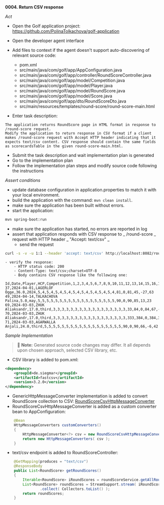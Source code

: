 **0004. Return CSV response**

*Act*

- Open the Golf application project:
https://github.com/PolinaTolkachova/golf-application

- Open the developer agent interface
- Add files to context if the agent doesn't support auto-discovering of relevant source code:
    - pom.xml
    - src/main/java/com/golf/app/AppConfiguration.java
    - src/main/java/com/golf/app/controller/RoundScoreController.java
    - src/main/java/com/golf/app/model/Competition.java
    - src/main/java/com/golf/app/model/Player.java
    - src/main/java/com/golf/app/model/RoundScore.java
    - src/main/java/com/golf/app/model/Score.java
    - src/main/java/com/golf/app/dto/RoundScoreDto.java
    - src/main/resources/templates/round-score/round-score-main.html
- Enter task description:

```
The application returns RoundScore page in HTML format in response to /round-score request.
Modify the application to return response in CSV format if a client makes /round-score request with Accept HTTP header indicating that it expects text/csv content. CSV response should contain the same fields as scorecardsTable in the given round-score-main.html.
```

- Submit the task description and wait implementation plan is generated
- Go to the implementation plan
- Follow the implementation plan steps and modify source code following the instructions

*Assert conditions*

- update database configuration in application.properties to match it with your local environment.
- build the application with the command: `mvn clean install`.
- make sure the application has been built without errors.
- start the application:

```bash
mvn spring-boot:run
```

- make sure the application has started, no errors are reported in log
- assert that application responds with CSV response to  _ /round-score _  request with HTTP header  _ "Accept: text/csv" _  
    - send the request

```bash
curl -s -v -u 1:1 --header 'accept: text/csv' http://localhost:8082/round-score
```

    - verify the response:
        - HTTP status code: 200
        - Content-Type: text/csv;charset=UTF-8
        - Body contains CSV response like the following one:

```csv
Id,Date,Player,HCP,Competition,1,2,3,4,5,6,7,8,9,10,11,12,13,14,15,16,17,18,Stroke,Penalty,GrossScore,NetScore,NetScorePar,Stableford
37,2024-04-01,LAGERLÖF Ögge,36.0,2024,5,4,5,4,5,4,5,4,5,4,5,4,5,4,5,4,5,4,81,0,81,45,-27,63
49,2024-04-14,TALKACHOVA Palina,5.0,may,5,5,5,5,5,5,5,5,5,5,5,5,5,5,5,5,5,5,90,0,90,85,13,23
69,2024-03-03,ZHUK Aliaksandr,17.0,third,3,3,3,3,3,3,3,3,3,3,3,3,3,3,3,3,3,33,84,0,84,67,-5,67
70,2024-03-03,ZHUK Aliaksandr,17.0,third,3,3,3,3,3,3,3,3,3,3,3,3,3,3,3,3,3,333,384,0,384,367,295,67
71,2024-03-03,AGARWALLA Anjali,24.0,third,5,5,5,5,5,5,5,5,5,5,5,5,5,5,5,5,5,5,90,0,90,66,-6,42
```

*Sample Implementation*

> :memo: **Note:** Generated source code changes may differ. It all depends upon chosen approach, selected CSV library, etc.

- CSV library is added to pom.xml:

```xml
<dependency>
    <groupId>de.siegmar</groupId>
    <artifactId>fastcsv</artifactId>
    <version>3.2.0</version>
</dependency>
```

- GenericHttpMessageConverter implementation is added to convert RoundScore collection to CSV: [RoundScoreCsvHttpMessageConverter](RoundScoreCsvHttpMessageConverter.java)
- RoundScoreCsvHttpMessageConverter is added as a custom converter bean to AppConfiguration:

```java
    @Bean
    HttpMessageConverters customConverters()
    {
        HttpMessageConverter<?> csv = new RoundScoreCsvHttpMessageConverter();
        return new HttpMessageConverters( csv );
    }
```

- text/csv endpoint is added to RoundScoreController:

```java
    @GetMapping(produces = "text/csv")
    @ResponseBody
    public List<RoundScore> getRoundScores()
    {
        Iterable<RoundScore> iRoundScores = roundScoreService.getAllRoundScores();
        List<RoundScore> roundScores = StreamSupport.stream( iRoundScores.spliterator(), false )
                .collect( Collectors.toList() );
        return roundScores;
    }
```
